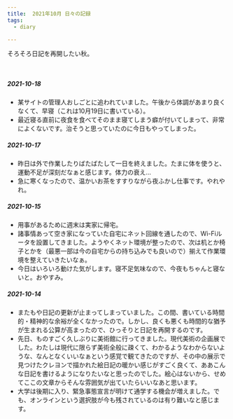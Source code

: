 ```yaml
---
title:  2021年10月 日々の記録
tags:
  - diary

---
```


そろそろ日記を再開したい秋。

<!--more-->
<br>

##### 2021-10-18

- 某サイトの管理人おしごとに追われていました。午後から体調があまり良くなくて、早寝（これは10月19日に書いている）。
- 最近寝る直前に夜食を食べてそのまま寝てしまう癖が付いてしまって、非常によくないです。治そうと思っていたのに今日もやってしまった。

##### 2021-10-17

- 昨日は外で作業したりばたばたして一日を終えました。たまに体を使うと、運動不足が深刻だなぁと感じます。体力の衰え…
- 急に寒くなったので、温かいお茶をすすりながら夜ふかし仕事です。やれやれ。

##### 2021-10-15

- 用事があるために週末は実家に帰宅。
- 諸事情あって空き家になっていた自宅にネット回線を通したので、Wi-Fiルータを設置してきました。ようやくネット環境が整ったので、次は机とか椅子とかを（最悪一部は今の自宅からの持ち込みでも良いので）揃えて作業環境を整えていきたいなぁ。
- 今日はいろいろ動けた気がします。寝不足気味なので、今夜もちゃんと寝ないと。おやすみ。

##### 2021-10-14

- またもや日記の更新が止まってしまっていました。この間、書いている時間的・精神的な余裕が全くなかったので。しかし、良くも悪くも時間的な猶予が生まれる公算が高まったので、ひっそりと日記を再開するのです。
- 先日、ものすごく久しぶりに美術館に行ってきました。現代美術の企画展でした。わたしは現代に限らず美術全般に疎くて、わかるようなわからないような、なんとなくいいなぁという感覚で観てきたのですが、その中の展示で見つけたクレヨンで描かれた絵日記の暖かい感じがすごく良くて、ああこんな日記を書けるようになりたいなと思ったのでした。絵心はないから、せめてここの文章からそんな雰囲気が出ていたらいいなあと思います。
- 大学は後期に入り、緊急事態宣言が明けて通学する機会が増えました。でも、オンラインという選択肢が今も残されているのは有り難いなと感じます。
